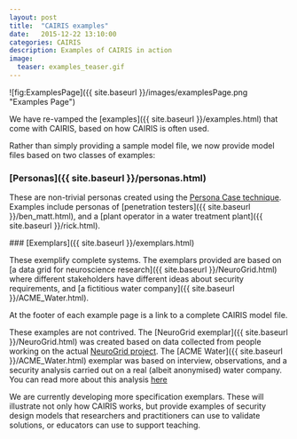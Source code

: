```yaml
---
layout: post
title:  "CAIRIS examples"
date:   2015-12-22 13:10:00
categories: CAIRIS
description: Examples of CAIRIS in action
image:
  teaser: examples_teaser.gif
---
```


![fig:ExamplesPage]({{ site.baseurl }}/images/examplesPage.png "Examples Page")


We have re-vamped the [examples]({{ site.baseurl }}/examples.html) that come with CAIRIS, based on how CAIRIS is often used.

Rather than simply providing a sample model file, we now provide model files based on two classes of examples:

### [Personas]({{ site.baseurl }}/personas.html)

These are non-trivial personas created using the [Persona Case technique](http://www.shamalfaily.com/wp-content/papercite-data/pdf/fafl111.pdf).  Examples include personas of [penetration testers]({{ site.baseurl }}/ben_matt.html), and a [plant operator in a water treatment plant]({{ site.baseurl }}/rick.html).

### [Exemplars]({{ site.baseurl }}/exemplars.html)

These exemplify complete systems.  The exemplars provided are based on [a data grid for neuroscience research]({{ site.baseurl }}/NeuroGrid.html) where different stakeholders have different ideas about security requirements, and [a fictitious water company]({{ site.baseurl }}/ACME_Water.html).

At the footer of each example page is a link to a complete CAIRIS model file.

These examples are not contrived.  The [NeuroGrid exemplar]({{ site.baseurl }}/NeuroGrid.html) was created based on data collected from people working on the actual [NeuroGrid project](http://gtr.rcuk.ac.uk/project/C86DB105-5E52-4F37-BF3B-12A3500EB713).  The [ACME Water]({{ site.baseurl }}/ACME_Water.html) exemplar was based on interview, observations, and a security analysis carried out on a real (albeit anonymised) water company.  You can read more about this analysis [here](http://www.shamalfaily.com/wp-content/papercite-data/pdf/fafl113.pdf)

We are currently developing more specification exemplars.  These will illustrate not only how CAIRIS works, but provide examples of security design models that researchers and practitioners can use to validate solutions, or educators can use to support teaching.
